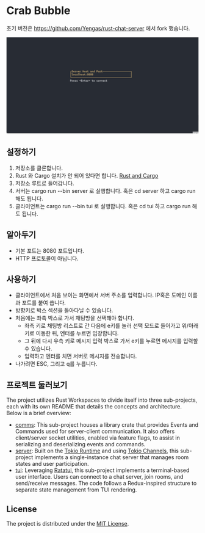 # Crab Bubble

초기 버전은 https://github.com/Yengas/rust-chat-server 에서 fork 했습니다.

![TUI Demo](./tui/docs/tui.gif)

## 설정하기

1. 저장소를 클론합니다.
2. Rust 와 Cargo 설치가 안 되어 있다면 합니다. [Rust and Cargo](https://www.rust-lang.org/tools/install)
3. 저장소 루트로 들어갑니다.
4. 서버는 cargo run --bin server 로 실행합니다. 혹은 cd server 하고 cargo run 해도 됩니다.
5. 클라이언트는 cargo run --bin tui 로 실행합니다. 혹은 cd tui 하고 cargo run 해도 됩니다.

## 알아두기
- 기본 포트는 8080 포트입니다.
- HTTP 프로토콜이 아닙니다.

## 사용하기
- 클라이언트에서 처음 보이는 화면에서 서버 주소를 입력합니다. IP혹은 도메인 이름과 포트를 붙여 씁니다.
- 방향키로 박스 섹션을 돌아다닐 수 있습니다.
- 처음에는 좌측 박스로 가서 채팅방을 선택해야 합니다.
  - 좌측 키로 채팅방 리스트로 간 다음에 e키를 눌러 선택 모드로 들어가고 위/아래 키로 이동한 뒤, 엔터를 누르면 입장합니다.
  - 그 뒤에 다시 우측 키로 메시지 입력 박스로 가서 e키를 누르면 메시지를 입력할 수 있습니다.
  - 입력하고 엔터를 치면 서버로 메시지를 전송합니다.
- 나가려면 ESC, 그리고 q를 누릅니다.

## 프로젝트 둘러보기

The project utilizes Rust Workspaces to divide itself into three sub-projects, each with its own README that details the concepts and architecture. Below is a brief overview:

- [comms](./comms/): This sub-project houses a library crate that provides Events and Commands used for server-client communication. It also offers client/server socket utilities, enabled via feature flags, to assist in serializing and deserializing events and commands.
- [server](./server/): Built on the [Tokio Runtime](https://tokio.rs/) and using [Tokio Channels](https://tokio.rs/tokio/tutorial/channels), this sub-project implements a single-instance chat server that manages room states and user participation.
- [tui](./tui/): Leveraging [Ratatui](https://github.com/ratatui-org/ratatui), this sub-project implements a terminal-based user interface. Users can connect to a chat server, join rooms, and send/receive messages. The code follows a Redux-inspired structure to separate state management from TUI rendering.

## License

The project is distributed under the [MIT License](./LICENSE).
